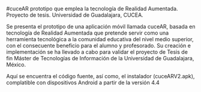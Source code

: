 #cuceAR prototipo que emplea la tecnología de Realidad Aumentada. Proyecto de tesis. Universidad de Guadalajara, CUCEA.

Se presenta el prototipo de una aplicación móvil llamada cuceAR, basada en tecnología de Realidad Aumentada que pretende servir como una herramienta tecnológica a la comunidad educativa del nivel medio superior, con el consecuente beneficio para el alumno y profesorado. Su creación e implementación se ha llevado a cabo para validar el proyecto de Tesis de fin Máster de Tecnologías de Información de la Universidad de Guadalajara, México. 

Aquí se encuentra el código fuente, así como, el instalador (cuceARV2.apk), complatible con dispositivos Android a partir de la versión 4.4

